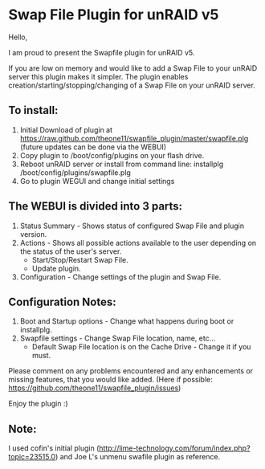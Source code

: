 Swap File Plugin for unRAID v5
=============================

Hello,

I am proud to present the Swapfile plugin for unRAID v5.

If you are low on memory and would like to add a Swap File to your unRAID server this plugin makes it simpler.
The plugin enables creation/starting/stopping/changing of a Swap File on your unRAID server.

To install:
-----------
1. Initial Download of plugin at https://raw.github.com/theone11/swapfile_plugin/master/swapfile.plg (future updates can be done via the WEBUI)
2. Copy plugin to /boot/config/plugins on your flash drive.
3. Reboot unRAID server or install from command line: installplg /boot/config/plugins/swapfile.plg
4. Go to plugin WEGUI and change initial settings

The WEBUI is divided into 3 parts:
----------------------------------
1. Status Summary - Shows status of configured Swap File and plugin version.
2. Actions - Shows all possible actions available to the user depending on the status of the user's server.
   - Start/Stop/Restart Swap File.
   - Update plugin.
3. Configuration - Change settings of the plugin and Swap File.

Configuration Notes:
--------------------
1. Boot and Startup options - Change what happens during boot or installplg.
2. Swapfile settings - Change Swap File location, name, etc...
   - Default Swap File location is on the Cache Drive - Change it if you must.

Please comment on any problems encountered and any enhancements or missing features, that you would like added.
(Here if possible: https://github.com/theone11/swapfile_plugin/issues)

Enjoy the plugin  :)

Note:
-----
I used cofin's initial plugin (http://lime-technology.com/forum/index.php?topic=23515.0) and Joe L's unmenu swafile plugin as reference.

